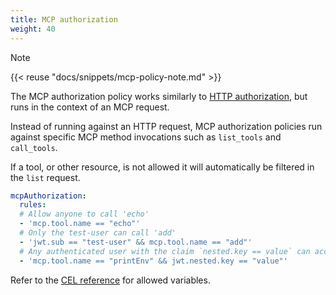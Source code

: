```yaml
---
title: MCP authorization
weight: 40
---
```


> [!NOTE]
> {{< reuse "docs/snippets/mcp-policy-note.md" >}}

The MCP authorization policy works similarly to [HTTP authorization](/docs/configuration/security/http-authz), but runs in the context of an MCP request.

Instead of running against an HTTP request, MCP authorization policies run against specific MCP method invocations such as `list_tools` and `call_tools`.

If a tool, or other resource, is not allowed it will automatically be filtered in the `list` request.

```yaml
mcpAuthorization:
  rules:
  # Allow anyone to call 'echo'
  - 'mcp.tool.name == "echo"'
  # Only the test-user can call 'add'
  - 'jwt.sub == "test-user" && mcp.tool.name == "add"'
  # Any authenticated user with the claim `nested.key == value` can access 'printEnv'
  - 'mcp.tool.name == "printEnv" && jwt.nested.key == "value"'
```

Refer to the [CEL reference](/docs/operations/cel) for allowed variables.
